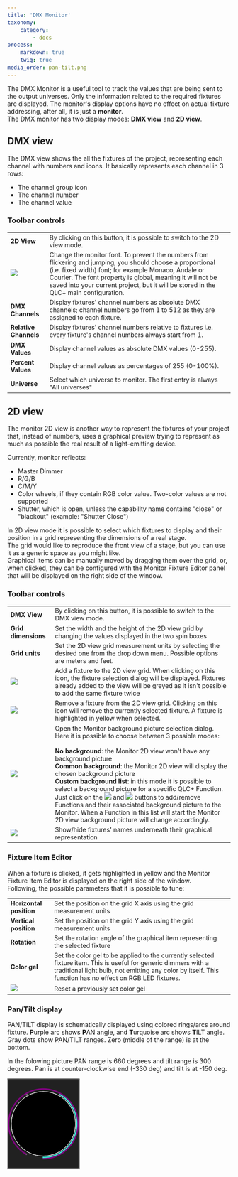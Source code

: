 ```yaml
---
title: 'DMX Monitor'
taxonomy:
    category:
        - docs
process:
    markdown: true
    twig: true
media_order: pan-tilt.png
---
```


<style>
    #body img {
        margin: -5px 5px;
        display: inline-block;
    }
</style>

The DMX Monitor is a useful tool to track the values that are being sent to the output universes. Only the information related to the required fixtures are displayed. The monitor's display options have no effect on actual fixture addressing, after all, it is just a **monitor**.  
The DMX monitor has two display modes: **DMX view** and **2D view**.

DMX view
--------

The DMX view shows the all the fixtures of the project, representing each channel with numbers and icons. It basically represents each channel in 3 rows:

*   The channel group icon
*   The channel number
*   The channel value

### Toolbar controls

| | |
| - | - |
| **2D View**| By clicking on this button, it is possible to switch to the 2D view mode. |
| ![](/basics/fonts.png) | Change the monitor font. To prevent the numbers from flickering and jumping, you should choose a proportional (i.e. fixed width) font; for example Monaco, Andale or Courier. The font property is global, meaning it will not be saved into your current project, but it will be stored in the QLC+ main configuration. |
| **DMX Channels** | Display fixtures' channel numbers as absolute DMX channels; channel numbers go from 1 to 512 as they are assigned to each fixture. |
| **Relative Channels** | Display fixtures' channel numbers relative to fixtures i.e. every fixture's channel numbers always start from 1. |
| **DMX Values** | Display channel values as absolute DMX values (0-255). |
| **Percent Values** | Display channel values as percentages of 255 (0-100%). |
| **Universe** | Select which universe to monitor. The first entry is always "All universes" |

2D view
-------

The monitor 2D view is another way to represent the fixtures of your project that, instead of numbers, uses a graphical preview trying to represent as much as possible the real result of a light-emitting device.

Currently, monitor reflects:

*   Master Dimmer
*   R/G/B
*   C/M/Y
*   Color wheels, if they contain RGB color value. Two-color values are not supported
*   Shutter, which is open, unless the capability name contains "close" or "blackout" (example: "Shutter Close")

In 2D view mode it is possible to select which fixtures to display and their position in a grid representing the dimensions of a real stage.  
The grid would like to reproduce the front view of a stage, but you can use it as a generic space as you might like.  
Graphical items can be manually moved by dragging them over the grid, or, when clicked, they can be configured with the Monitor Fixture Editor panel that will be displayed on the right side of the window.

### Toolbar controls

| | |
| - | - |
| **DMX View** | By clicking on this button, it is possible to switch to the DMX view mode. |
| **Grid dimensions** | Set the width and the height of the 2D view grid by changing the values displayed in the two spin boxes |
| **Grid units** | Set the 2D view grid measurement units by selecting the desired one from the drop down menu. Possible options are meters and feet. |
| ![](/basics/edit_add.png) | Add a fixture to the 2D view grid. When clicking on this icon, the fixture selection dialog will be displayed. Fixtures already added to the view will be greyed as it isn't possible to add the same fixture twice |
| ![](/basics/edit_remove.png) | Remove a fixture from the 2D view grid. Clicking on this icon will remove the currently selected fixture. A fixture is highlighted in yellow when selected. |
| ![](/basics/image.png) | Open the Monitor background picture selection dialog.<br>Here it is possible to choose between 3 possible modes:<br><br>**No background**: the Monitor 2D view won't have any background picture<br>**Common background**: the Monitor 2D view will display the chosen background picture<br>**Custom background list**: in this mode it is possible to select a background picture for a specific QLC+ Function.<br>Just click on the ![](/basics/edit_add.png) and ![](/basics/edit_remove.png) buttons to add/remove Functions and their associated background picture to the Monitor. When a Function in this list will start the Monitor 2D view background picture will change accordingly. |
| ![](/basics/label.png) | Show/hide fixtures' names underneath their graphical representation |

### Fixture Item Editor

When a fixture is clicked, it gets highlighted in yellow and the Monitor Fixture Item Editor is displayed on the right side of the window.  
Following, the possible parameters that it is possible to tune:

| | |
| - | - |
| **Horizontal position** | Set the position on the grid X axis using the grid measurement units |
| **Vertical position** | Set the position on the grid Y axis using the grid measurement units |
| **Rotation** | Set the rotation angle of the graphical item representing the selected fixture |
| **Color gel** | Set the color gel to be applied to the currently selected fixture item. This is useful for generic dimmers with a traditional light bulb, not emitting any color by itself. This function has no effect on RGB LED fixtures. |
| ![](/basics/fileclose.png) | Reset a previously set color gel |

### Pan/Tilt display

PAN/TILT display is schematically displayed using colored rings/arcs around fixture. **P**urple arc shows **P**AN angle, and **T**urquoise arc shows **T**ILT angle. Gray dots show PAN/TILT ranges. Zero (middle of the range) is at the bottom.

In the folowing picture PAN range is 660 degrees and tilt range is 300 degrees. Pan is at counter-clockwise end (-330 deg) and tilt is at -150 deg.

![](pan-tilt.png)
